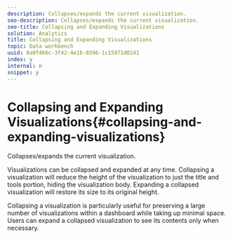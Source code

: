 ```yaml
---
description: Collapses/expands the current visualization.
seo-description: Collapses/expands the current visualization.
seo-title: Collapsing and Expanding Visualizations
solution: Analytics
title: Collapsing and Expanding Visualizations
topic: Data workbench
uuid: 8a0f466c-3f42-4e1b-8596-1c15971d0241
index: y
internal: n
snippet: y
---
```


# Collapsing and Expanding Visualizations{#collapsing-and-expanding-visualizations}

Collapses/expands the current visualization.

Visualizations can be collapsed and expanded at any time. Collapsing a visualization will reduce the height of the visualization to just the title and tools portion, hiding the visualization body. Expanding a collapsed visualization will restore its size to its original height.

Collapsing a visualization is particularly useful for preserving a large number of visualizations within a dashboard while taking up minimal space. Users can expand a collapsed visualization to see its contents only when necessary. 
